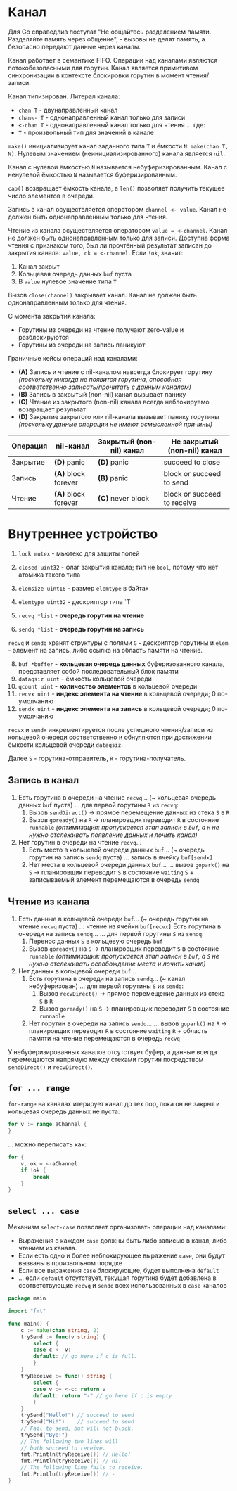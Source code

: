 # Канал

Для Go справедлив постулат "Не общайтесь разделением памяти. Разделяйте память через общение", - вызовы не делят память, а безопасно передают данные через каналы.

Канал работает в семантике FIFO. Операции над каналами являются потокобезопасными для горутин. Канал является примитивом синхронизации в контексте блокировки горутин в момент чтения/записи.

Канал типизирован. Литерал канала:
- `chan T` - двунаправленный канал
- `chan<- T` - однонаправленный канал только для записи
- `<-chan T` - однонаправленный канал только для чтения
... где:
- `T` - произвольный тип для значений в канале

`make()` инициализирует канал заданного типа `T` и ёмкости `N`: `make(chan T, N)`. Нулевым значением (неинициализированного) канала является `nil`.

Канал с нулевой ёмкостью `N` называется небуферизированным.
Канал с ненулевой ёмкостью `N` называется буферизированным.

`cap()` возвращает ёмкость канала, а `len()` позволяет получить текущее число элементов в очереди.

Запись в канал осуществляется оператором `channel <- value`. Канал не должен быть однонаправленным только для чтения.

Чтение из канала осуществляется оператором `value = <-channel`. Канал не должен быть однонаправленным только для записи. Доступна форма чтения с признаком того, был ли прочтённый результат записан до закрытия канала: `value, ok = <-channel`. Если `!ok`, значит:
1. Канал закрыт
2. Кольцевая очередь данных `buf` пуста
3. В `value` нулевое значение типа `T`

Вызов `close(channel)` закрывает канал. Канал не должен быть однонаправленным только для чтения.

С момента закрытия канала:
- Горутины из очереди на чтение получают zero-value и разблокируются
- Горутины из очереди на запись паникуют

Граничные кейсы операций над каналами:
- **(A)** Запись и чтение с nil-каналом навсегда блокирует горутину *(поскольку никогда не появится горутина, способная соответственно записать/прочитать с данным каналом)*
- **(B)** Запись в закрытый (non-nil) канал вызывает панику
- **(C)** Чтение из закрытого (non-nil) канала всегда неблокируемо возвращает результат
- **(D)** Закрытие закрытого или nil-канала вызывает панику горутины *(поскольку данные операции не имеют осмысленной причины)*

| Операция | nil-канал             | Закрытый (non-nil) канал | Не закрытый (non-nil) канал |
| -------- | --------------------- | ------------------------ | --------------------------- |
| Закрытие | **(D)** panic         | **(D)** panic            | succeed to close            |
| Запись   | **(A)** block forever | **(B)** panic            | block or succeed to send    |
| Чтение   | **(A)** block forever | **(C)** never block      | block or succeed to receive |
# Внутреннее устройство

1. `lock mutex` - мьютекс для защиты полей
2. `closed uint32` - флаг закрытия канала; тип не `bool`, потому что нет атомика такого типа
3. `elemsize uint16` - размер `elemtype` в байтах
4. `elemtype uint32` - дескриптор типа `T

5. `recvq *list` - **очередь горутин на чтение**
6. `sendq *list` - **очередь горутин на запись**

`recvq` и `sendq` хранят структуры с полями `G` - дескриптор горутины и `elem` - элемент на запись, либо ссылка на область памяти на чтение.

8. `buf *buffer` - **кольцевая очередь данных** буферизованного канала, представляет собой последовательный блок памяти
9. `dataqsiz uint` - ёмкость кольцевой очереди
10. `qcount uint` - **количество элементов** в кольцевой очереди
11. `recvx uint` - **индекс элемента на чтение** в кольцевой очереди; 0 по-умолчанию
12. `sendx uint` - **индекс элемента на запись** в кольцевой очереди; 0 по-умолчанию

`recvx` и `sendx` инкрементируется после успешного чтения/записи из кольцевой очереди соответственно и обнуляются при достижении ёмкости кольцевой очереди `dataqsiz`.

Далее `S` - горутина-отправитель, `R` - горутина-получатель.
## Запись в канал
1. Есть горутина в очереди на чтение `recvq`...
    (~ кольцевая очередь данных `buf` пуста)
    ... для первой горутины `R` из `recvq`:
    1. Вызов `sendDirect()` -> прямое перемещение данных из стека `S` в `R`
    2. Вызов `goready()` на `R` -> планировщик переводит `R` в состояние `runnable`
    *(оптимизация: пропускается этап записи в `buf`, а `R` не нужно отслеживать появление данных и лочить канал)*
1. Нет горутин в очереди на чтение `recvq`...
	1. Есть место в кольцевой очереди данных `buf`...
        (~ очередь горутин на запись `sendq` пуста)
        ... запись в ячейку `buf[sendx]`
	2. Нет места в кольцевой очереди данных `buf`...
	    ... вызов `gopark()` на `S` -> планировщик переводит `S` в состояние `waiting`
	    `S` + записываемый элемент перемещаются в очередь `sendq`

## Чтение из канала
1. Есть данные в кольцевой очереди `buf`...
    (~ очередь горутин на чтение `recvq` пуста)
    ... чтение из ячейки `buf[recvx]`
	Есть горутина в очереди на запись `sendq`...
    ... для первой горутины `S` из `sendq`:
    1. Перенос данных `S` в кольцевую очередь `buf`
    2. Вызов `goready()` на `S` -> планировщик переводит `S` в состояние `runnable`
    *(оптимизация: пропускается этап записи в `buf`, а `S` не нужно отслеживать освобождение места и лочить канал)*
1. Нет данных в кольцевой очереди `buf`...
	1. Есть горутина в очереди на запись `sendq`...
	    (~ канал небуферизован)
	    ... для первой горутины `S` из `sendq`:
	    1. Вызов `recvDirect()` -> прямое перемещение данных из стека `S` в `R`
	    2. Вызов `goready()` на `S` -> планировщик переводит `S` в состояние `runnable`
	2. Нет горутин в очереди на запись `sendq`...
	    ... вызов `gopark()` на `R` -> планировщик переводит `R` в состояние `waiting`
	    `R` + область памяти на чтение перемещаются в очередь `recvq`

У небуферизированных каналов отсутствует буфер, а данные всегда перемещаются напрямую между стеками горутин посредством `sendDirect()` и `recvDirect()`.
## `for ... range`

`for-range` на каналах итерирует канал до тех пор, пока он не закрыт и кольцевая очередь данных не пуста:
```go
for v := range aChannel {
}
```
... можно переписать как:
```go
for {
	v, ok = <-aChannel
	if !ok {
		break
	}
}
```
## `select ... case`

Механизм `select-case` позволяет организовать операции над каналами:
- Выражения в каждом `case` должны быть либо записью в канал, либо чтением из канала.
- Если есть одно и более неблокирующее выражение `case`, они будут вызваны в произвольном порядке
- Если все выражения `case` блокирующие, будет выполнена `default`
- ... если `default` отсутствует, текущая горутина будет добавлена в соответствующие `recvq` и `sendq` всех использованных в `case` каналов

```go
package main

import "fmt"

func main() {
	c := make(chan string, 2)
	trySend := func(v string) {
		select {
		case c <- v:
		default: // go here if c is full.
		}
	}
	tryReceive := func() string {
		select {
		case v := <-c: return v
		default: return "-" // go here if c is empty
		}
	}
	trySend("Hello!") // succeed to send
	trySend("Hi!")    // succeed to send
	// Fail to send, but will not block.
	trySend("Bye!")
	// The following two lines will
	// both succeed to receive.
	fmt.Println(tryReceive()) // Hello!
	fmt.Println(tryReceive()) // Hi!
	// The following line fails to receive.
	fmt.Println(tryReceive()) // -
}
```
